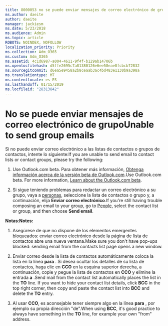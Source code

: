 ```yaml
---
title: 8000053 no se puede enviar mensajes de correo electrónico de grupo
ms.author: daeite
author: daeite
manager: jackiesm
ms.date: 5/23/2018
ms.audience: Admin
ms.topic: article
ROBOTS: NOINDEX, NOFOLLOW
localization_priority: Priority
ms.collection: Adm_O365
ms.custom: Adm_O365
ms.assetid: 4c1d6987-a004-4611-9f4f-b129ab14706b
ms.openlocfilehash: d5ffe2695c7a81380126e6ee58eae8fcbcb72832
ms.sourcegitcommit: d6ea5e9458a2b8ceaab3ac4bd483e1130b9a398a
ms.translationtype: MT
ms.contentlocale: es-ES
ms.lasthandoff: 01/15/2019
ms.locfileid: "28313842"
---
```

# <a name="unable-to-send-group-emails"></a><span data-ttu-id="77750-102">No se puede enviar mensajes de correo electrónico de grupo</span><span class="sxs-lookup"><span data-stu-id="77750-102">Unable to send group emails</span></span>

<span data-ttu-id="77750-103">Si no puede enviar correo electrónico a las listas de contactos o grupos de contactos, intente lo siguiente:</span><span class="sxs-lookup"><span data-stu-id="77750-103">If you are unable to send email to contact lists or contact groups, please try the following:</span></span>
  
1. <span data-ttu-id="77750-p101">Use Outlook.com beta. Para obtener más información, [Obtenga información acerca de la versión beta de Outlook.com](https://support.office.com/article/e2261c7f-d413-4084-8f22-21282f42d8cf).</span><span class="sxs-lookup"><span data-stu-id="77750-p101">Use Outlook.com beta. For more information, [Learn about the Outlook.com beta](https://support.office.com/article/e2261c7f-d413-4084-8f22-21282f42d8cf).</span></span>
    
2. <span data-ttu-id="77750-106">Si sigue teniendo problemas para redactar un correo electrónico a su grupo, vaya a [personas](https://outlook.live.com/people/), seleccione la lista de contactos o grupo y, a continuación, elija **Enviar correo electrónico**.</span><span class="sxs-lookup"><span data-stu-id="77750-106">If you're still having trouble composing an email to your group, go to [People](https://outlook.live.com/people/), select the contact list or group, and then choose **Send email**.</span></span>
    
 <span data-ttu-id="77750-107">**Notas**:</span><span class="sxs-lookup"><span data-stu-id="77750-107">**Notes:**</span></span>
  
1. <span data-ttu-id="77750-108">Asegúrese de que no dispone de los elementos emergentes bloqueados: enviar correo electrónico desde la página de lista de contactos abre una nueva ventana.</span><span class="sxs-lookup"><span data-stu-id="77750-108">Make sure you don't have pop-ups blocked: sending email from the contacts list page opens a new window.</span></span>
    
2. <span data-ttu-id="77750-p102">Enviar correo desde la lista de contactos automáticamente coloca la lista en la línea **para** . Si desea ocultar los detalles de su lista de contactos, haga clic en **CCO** en la esquina superior derecha, a continuación, copie y pegue la lista de contactos en **CCO** y elimine la entrada **a** .</span><span class="sxs-lookup"><span data-stu-id="77750-p102">Send mail from the contact list automatically places the list in the **TO** line. If you want to hide your contact list details, click **BCC** in the top right corner, then copy and paste the contact list into **BCC** and delete the **TO** entry.</span></span> 
    
3. <span data-ttu-id="77750-111">Al usar **CCO**, es aconsejable tener siempre algo en la línea **para** , por ejemplo su propia dirección "de".</span><span class="sxs-lookup"><span data-stu-id="77750-111">When using **BCC**, it's good practice to always have something in the **TO** line, for example your own "from" address.</span></span> 
    

